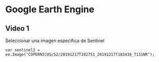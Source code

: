 #  Google Earth Engine 
## Video 1
Seleccionar una imagen especifica de Sentinel

```
var sentinel2 = ee.Image("COPERNICUS/S2/20191217T182751_20191217T183434_T11SNR");
```
